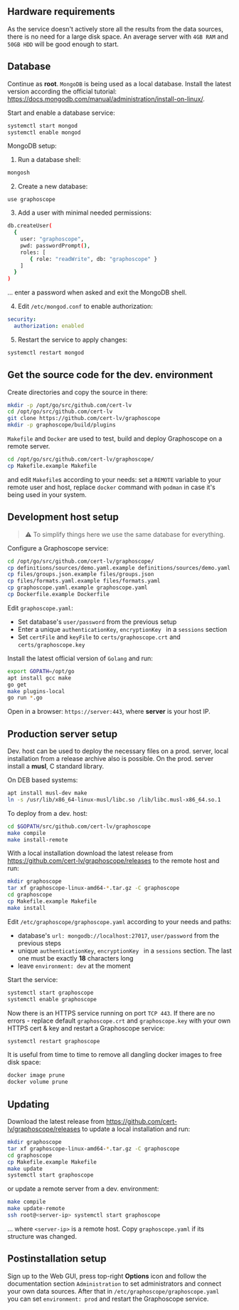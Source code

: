## Hardware requirements

As the service doesn't actively store all the results from the data sources, there is no need for a large disk space. An average server with `4GB RAM` and `50GB HDD` will be good enough to start.


## Database

Continue as **root**. `MongoDB` is being used as a local database. Install the latest version according the official tutorial: https://docs.mongodb.com/manual/administration/install-on-linux/.

Start and enable a database service:
```sh
systemctl start mongod
systemctl enable mongod
```

MongoDB setup:

1. Run a database shell:
```sh
mongosh
```

2. Create a new database:
```
use graphoscope
```
3. Add a user with minimal needed permissions:
```sh
db.createUser(
  {
    user: "graphoscope",
    pwd: passwordPrompt(),
    roles: [
       { role: "readWrite", db: "graphoscope" }
    ]
  }
)
```
... enter a password when asked and exit the MongoDB shell.

4. Edit `/etc/mongod.conf` to enable authorization:
```yaml
security:
  authorization: enabled
```
5. Restart the service to apply changes:
```sh
systemctl restart mongod
```


## Get the source code for the dev. environment

Create directories and copy the source in there:
```sh
mkdir -p /opt/go/src/github.com/cert-lv
cd /opt/go/src/github.com/cert-lv
git clone https://github.com/cert-lv/graphoscope
mkdir -p graphoscope/build/plugins
```

`Makefile` and `Docker` are used to test, build and deploy Graphoscope on a remote server.

```sh
cd /opt/go/src/github.com/cert-lv/graphoscope/
cp Makefile.example Makefile
```
and edit `Makefile`s according to your needs: set a `REMOTE` variable to your remote user and host, replace `docker` command with `podman` in case it's being used in your system.


## Development host setup

> :warning: To simplify things here we use the same database for everything.

Configure a Graphoscope service:
```sh
cd /opt/go/src/github.com/cert-lv/graphoscope/
cp definitions/sources/demo.yaml.example definitions/sources/demo.yaml
cp files/groups.json.example files/groups.json
cp files/formats.yaml.example files/formats.yaml
cp graphoscope.yaml.example graphoscope.yaml
cp Dockerfile.example Dockerfile
```
Edit `graphoscope.yaml`:

- Set database's `user/password` from the previous setup
- Enter a unique `authenticationKey`, `encryptionKey ` in a `sessions` section
- Set `certFile` and `keyFile` to `certs/graphoscope.crt` and `certs/graphoscope.key`

Install the latest official version of `Golang` and run:
```sh
export GOPATH=/opt/go
apt install gcc make
go get
make plugins-local
go run *.go
```

Open in a browser: `https://server:443`, where **server** is your host IP.


## Production server setup

Dev. host can be used to deploy the necessary files on a prod. server, local installation from a release archive also is possible. On the prod. server install a **musl**, C standard library.

On DEB based systems:
```sh
apt install musl-dev make
ln -s /usr/lib/x86_64-linux-musl/libc.so /lib/libc.musl-x86_64.so.1
```
<!-- On RPM based systems:
```sh
dnf install musl-devel
ln -s /lib/ld-musl-x86_64.so.1 /lib/libc.musl-x86_64.so.1
``` -->

To deploy from a dev. host:
```sh
cd $GOPATH/src/github.com/cert-lv/graphoscope
make compile
make install-remote
```
With a local installation download the latest release from https://github.com/cert-lv/graphoscope/releases to the remote host and run:
```sh
mkdir graphoscope
tar xf graphoscope-linux-amd64-*.tar.gz -C graphoscope
cd graphoscope
cp Makefile.example Makefile
make install
```
Edit `/etc/graphoscope/graphoscope.yaml` according to your needs and paths:

- database's `url: mongodb://localhost:27017`, `user/password` from the previous steps
- unique `authenticationKey`, `encryptionKey ` in a `sessions` section. The last one must be exactly **18** characters long
- leave `environment: dev` at the moment


Start the service:
```sh
systemctl start graphoscope
systemctl enable graphoscope
```

Now there is an HTTPS service running on port `TCP 443`. If there are no errors - replace default `graphoscope.crt` and `graphoscope.key` with your own HTTPS cert & key and restart a Graphoscope service:
```sh
systemctl restart graphoscope
```

It is useful from time to time to remove all dangling docker images to free disk space:
```sh
docker image prune
docker volume prune
```


## Updating

Download the latest release from https://github.com/cert-lv/graphoscope/releases to update a local installation and run:
```sh
mkdir graphoscope
tar xf graphoscope-linux-amd64-*.tar.gz -C graphoscope
cd graphoscope
cp Makefile.example Makefile
make update
systemctl start graphoscope
```
or update a remote server from a dev. environment:
```sh
make compile
make update-remote
ssh root@<server-ip> systemctl start graphoscope
```
... where `<server-ip>` is a remote host. Copy `graphoscope.yaml` if its structure was changed.


## Postinstallation setup

Sign up to the Web GUI, press top-right **Options** icon and follow the documentation section `Administration` to set administrators and connect your own data sources. After that in `/etc/graphoscope/graphoscope.yaml` you can set `environment: prod` and restart the Graphoscope service.

